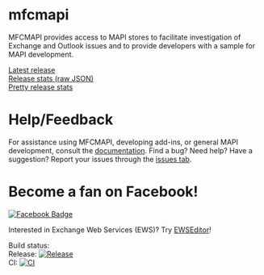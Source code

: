 # mfcmapi
MFCMAPI provides access to MAPI stores to facilitate investigation of Exchange and Outlook issues and to provide developers with a sample for MAPI development.

[Latest release](https://github.com/stephenegriffin/mfcmapi/releases/latest)  
[Release stats (raw JSON)](https://api.github.com/repos/stephenegriffin/mfcmapi/releases/latest)  
[Pretty release stats](https://www.somsubhra.com/github-release-stats/?username=stephenegriffin&repository=mfcmapi&search=0)

# Help/Feedback
For assistance using MFCMAPI, developing add-ins, or general MAPI development, consult the [documentation](docs/Documentation.md). Find a bug? Need help? Have a suggestion? Report your issues through the [issues tab](https://github.com/stephenegriffin/mfcmapi/issues).

# Become a fan on Facebook!
<a href="https://www.facebook.com/MFCMAPI/"><img style="border: none;" title="Facebook Badge" src="https://badge.facebook.com/badge/26764016480.2776.1538253884.png" alt="Facebook Badge" /></a>

Interested in Exchange Web Services (EWS)? Try [EWSEditor](https://github.com/dseph/EwsEditor)!

Build status:  
Release: [![Release](https://dev.azure.com/mrmapi/MFCMAPI/_apis/build/status/Release/MFCMAPI%20Build?branchName=master)](https://dev.azure.com/mrmapi/MFCMAPI/_build/latest?definitionId=13&branchName=master)  
CI: [![CI](https://dev.azure.com/mrmapi/MFCMAPI/_apis/build/status/Continuous%20Integration/ci?branchName=master)](https://dev.azure.com/mrmapi/MFCMAPI/_build/latest?definitionId=14&branchName=master)  